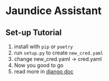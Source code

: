 # Jaundice Assistant

## Set-up Tutorial
1. install with `pip` or `poetry`
2. run `setup.py` to create `new_cred.yaml`
3. change new_cred.yaml -> cred.yaml
4. Now you good to go
5. read more in [django doc](https://docs.djangoproject.com/en/4.2/) 
   

